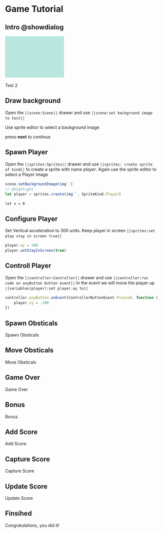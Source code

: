 # Game Tutorial

## Intro @showdialog

![test image](https://raw.githubusercontent.com/IceOPede/test-arcade-tutorial/master/docs/static/tutorials/img.png)

Test 2

## Draw background

Open the ``||scene:Scene||`` drawer and use ``||scene:set background image to test||``

Use sprite editor to select a background image

press **next** to continue

## Spawn Player

Open the ``||sprites:Sprites||`` drawer and use ``||sprites: create sprite of kind||`` to create a sprite with name *player*.
Again use the sprite editor to select a Player image

```typescript
scene.setBackgroundImage(img``)
// @highlight
let player = sprites.create(img``, SpriteKind.Player)
```

```ghost
let x = 0
```

## Configure Player

Set Vertical acceleration to 300 units.
Keep player in screen ``||sprites:set play stay in screen true||``

```typescript
player.ay = 300
player.setStayInScreen(true)
```

## Controll Player

Open the ``||controller:Controller||`` drawer and use ``||controller:run code on anyButton button event||``
In the event we will move the player up ``||variables(player):set player.ay to||``

```typescript
controller.anyButton.onEvent(ControllerButtonEvent.Pressed, function () {
    player.vy = -100
})
```

## Spawn Obsticals

Spawn Obsticals

## Move Obsticals

Move Obsticals

## Game Over

Game Over

## Bonus

Bonus

## Add Score

Add Score

## Capture Score

Capture Score

## Update Score

Update Score

## Finsihed

Congratulations, you did it!
    